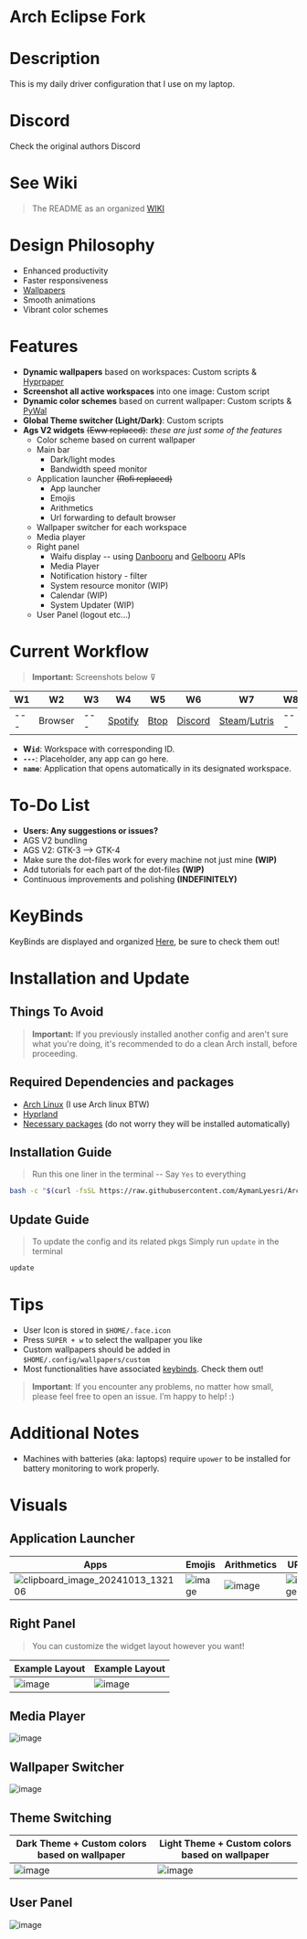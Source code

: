 # **Arch Eclipse Fork**

# Description

This is my daily driver configuration that I use on my laptop.
# Discord

Check the original authors Discord

# See Wiki

> The README as an organized [WIKI](https://hyprland-conf-wiki.vercel.app/)

# Design Philosophy

- Enhanced productivity
- Faster responsiveness
- [Wallpapers](https://github.com/DeathgamerB/hyprland-conf/tree/master/.config/wallpapers)
- Smooth animations
- Vibrant color schemes

# Features

- **Dynamic wallpapers** based on workspaces: Custom scripts & [Hyprpaper](https://github.com/hyprwm/hyprpaper)
- **Screenshot all active workspaces** into one image: Custom script
- **Dynamic color schemes** based on current wallpaper: Custom scripts & [PyWal](https://github.com/dylanaraps/pywal)
- **Global Theme switcher (Light/Dark)**: Custom scripts
- **Ags V2 widgets** ~~(Eww replaced)~~: _these are just some of the features_
  - Color scheme based on current wallpaper
  - Main bar
    - Dark/light modes
    - Bandwidth speed monitor
  - Application launcher ~~(Rofi replaced)~~
    - App launcher
    - Emojis
    - Arithmetics
    - Url forwarding to default browser
  - Wallpaper switcher for each workspace
  - Media player
  - Right panel
    - Waifu display -- using [Danbooru](https://danbooru.donmai.us) and [Gelbooru](https://gelbooru.com) APIs
    - Media Player
    - Notification history - filter
    - System resource monitor (WIP)
    - Calendar (WIP)
    - System Updater (WIP)
  - User Panel (logout etc...)

# Current Workflow

> **Important:** Screenshots below ⊽

| W1  | W2      | W3  | W4                                                  | W5                                           | W6                                                  | W7                                                                            | W8  | W9  | W10   |
| --- | ------- | --- | --------------------------------------------------- | -------------------------------------------- | --------------------------------------------------- | ----------------------------------------------------------------------------- | --- | --- | ----- |
| --- | Browser | --- | [Spotify](https://wiki.archlinux.org/title/spotify) | [Btop](https://github.com/aristocratos/btop) | [Discord](https://wiki.archlinux.org/title/Discord) | [Steam](https://wiki.archlinux.org/title/steam)/[Lutris](https://lutris.net/) | --- | --- | Games |

- **W`id`**: Workspace with corresponding ID.
- **`---`**: Placeholder, any app can go here.
- **`name`**: Application that opens automatically in its designated workspace.

# To-Do List

- **Users: Any suggestions or issues?**
- AGS V2 bundling
- AGS V2: GTK-3 --> GTK-4
- Make sure the dot-files work for every machine not just mine **(WIP)**
- Add tutorials for each part of the dot-files **(WIP)**
- Continuous improvements and polishing **(INDEFINITELY)**

# KeyBinds

KeyBinds are displayed and organized [Here](https://github.com/DeathgamerB/hyprland-conf/blob/master/.config/hypr/configs/keybinds.conf), be sure to check them out!

# Installation and Update

## Things To Avoid

> **Important:** If you previously installed another config and aren't sure what you're doing, it's recommended to do a clean Arch install, before proceeding.

## Required Dependencies and packages

- [Arch Linux](https://archlinux.org/) (I use Arch linux BTW)
- [Hyprland](https://hyprland.org/)
- [Necessary packages](https://github.com/DeathgamerB/hyprland-conf/blob/master/.config/hypr/pacman/pkglist.txt) (do not worry they will be installed automatically)

## Installation Guide

> Run this one liner in the terminal -- Say `Yes` to everything

```bash
bash -c "$(curl -fsSL https://raw.githubusercontent.com/AymanLyesri/ArchEclipse/refs/heads/master/.config/hypr/maintenance/INSTALL.sh)"
```

## Update Guide

> To update the config and its related pkgs Simply run `update` in the terminal

```bash
update
```

# Tips

- User Icon is stored in `$HOME/.face.icon`
- Press `SUPER + w` to select the wallpaper you like
- Custom wallpapers should be added in `$HOME/.config/wallpapers/custom`
- Most functionalities have associated [keybinds](https://github.com/DeathgamerB/hyprland-conf/blob/master/.config/hypr/configs/keybinds.conf). Check them out!

> **Important**: If you encounter any problems, no matter how small, please feel free to open an issue. I’m happy to help! :)

# Additional Notes

- Machines with batteries (aka: laptops) require `upower` to be installed for battery monitoring to work properly.

# Visuals

## Application Launcher

| Apps                                                                                                                | Emojis                                                                                    | Arithmetics                                                                               | URLs                                                                                      |
| ------------------------------------------------------------------------------------------------------------------- | ----------------------------------------------------------------------------------------- | ----------------------------------------------------------------------------------------- | ----------------------------------------------------------------------------------------- |
| ![clipboard_image_20241013_132106](https://github.com/user-attachments/assets/20f9ed91-79cf-41e7-bf5e-dacad8f3933b) | ![image](https://github.com/user-attachments/assets/a0ee2cb8-129a-4f38-b4f2-0636351a0c69) | ![image](https://github.com/user-attachments/assets/8449ae19-0d81-4505-9d58-7241da8dfd48) | ![image](https://github.com/user-attachments/assets/77cabaf7-1233-4f5f-9f56-c27e6e5e1ea5) |

## Right Panel

> You can customize the widget layout however you want!

| Example Layout                                                                            | Example Layout                                                                            |
| ----------------------------------------------------------------------------------------- | ----------------------------------------------------------------------------------------- |
| ![image](https://github.com/user-attachments/assets/c33d0f4e-a3bb-48e1-8f1b-d66abeaf3ddb) | ![image](https://github.com/user-attachments/assets/a75cf5c3-e397-40c2-b3e9-e12722e5d148) |

## Media Player

![image](https://github.com/user-attachments/assets/5de3ad0f-101c-49f0-ab17-1bde12c16257)

## Wallpaper Switcher

![image](https://github.com/user-attachments/assets/8426a309-f088-4200-a8d5-7386496223b3)

## Theme Switching

| Dark Theme + Custom colors based on wallpaper                                             | Light Theme + Custom colors based on wallpaper                                            |
| ----------------------------------------------------------------------------------------- | ----------------------------------------------------------------------------------------- |
| ![image](https://github.com/user-attachments/assets/f3ff78c1-5243-4c00-9e03-898c517cccac) | ![image](https://github.com/user-attachments/assets/7b158721-38fa-4405-9cda-7864c1bc7818) |

## User Panel

![image](https://github.com/user-attachments/assets/d88f9a5e-c7da-4e31-80db-38073dc0278c)
